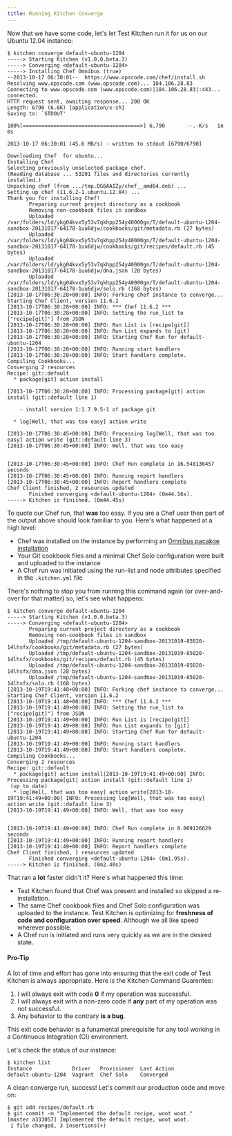 ```yaml
---
title: Running Kitchen Converge
---
```


Now that we have some code, let's let Test Kitchen run it for us on our Ubuntu 12.04 instance:

```
$ kitchen converge default-ubuntu-1204
-----> Starting Kitchen (v1.0.0.beta.3)
-----> Converging <default-ubuntu-1204>
-----> Installing Chef Omnibus (true)
--2013-10-17 06:30:01--  https://www.opscode.com/chef/install.sh
Resolving www.opscode.com (www.opscode.com)... 184.106.28.83
Connecting to www.opscode.com (www.opscode.com)|184.106.28.83|:443... connected.
HTTP request sent, awaiting response... 200 OK
Length: 6790 (6.6K) [application/x-sh]
Saving to: `STDOUT'

100%[======================================>] 6,790       --.-K/s   in 0s

2013-10-17 06:30:01 (45.6 MB/s) - written to stdout [6790/6790]

Downloading Chef  for ubuntu...
Installing Chef
Selecting previously unselected package chef.
(Reading database ... 53291 files and directories currently installed.)
Unpacking chef (from .../tmp.DG6AAIZy/chef__amd64.deb) ...
Setting up chef (11.6.2-1.ubuntu.12.04) ...
Thank you for installing Chef!
       Preparing current project directory as a cookbook
       Removing non-cookbook files in sandbox
       Uploaded /var/folders/ld/ykg04kvx5y53v7qkhpp254y40000gn/T/default-ubuntu-1204-sandbox-20131017-64178-1uu6djw/cookbooks/git/metadata.rb (27 bytes)
       Uploaded /var/folders/ld/ykg04kvx5y53v7qkhpp254y40000gn/T/default-ubuntu-1204-sandbox-20131017-64178-1uu6djw/cookbooks/git/recipes/default.rb (45 bytes)
       Uploaded /var/folders/ld/ykg04kvx5y53v7qkhpp254y40000gn/T/default-ubuntu-1204-sandbox-20131017-64178-1uu6djw/dna.json (28 bytes)
       Uploaded /var/folders/ld/ykg04kvx5y53v7qkhpp254y40000gn/T/default-ubuntu-1204-sandbox-20131017-64178-1uu6djw/solo.rb (168 bytes)
[2013-10-17T06:30:28+00:00] INFO: Forking chef instance to converge...
Starting Chef Client, version 11.6.2
[2013-10-17T06:30:28+00:00] INFO: *** Chef 11.6.2 ***
[2013-10-17T06:30:28+00:00] INFO: Setting the run_list to ["recipe[git]"] from JSON
[2013-10-17T06:30:28+00:00] INFO: Run List is [recipe[git]]
[2013-10-17T06:30:28+00:00] INFO: Run List expands to [git]
[2013-10-17T06:30:28+00:00] INFO: Starting Chef Run for default-ubuntu-1204
[2013-10-17T06:30:28+00:00] INFO: Running start handlers
[2013-10-17T06:30:28+00:00] INFO: Start handlers complete.
Compiling Cookbooks...
Converging 2 resources
Recipe: git::default
  * package[git] action install

[2013-10-17T06:30:28+00:00] INFO: Processing package[git] action install (git::default line 1)

    - install version 1:1.7.9.5-1 of package git

  * log[Well, that was too easy] action write

[2013-10-17T06:30:45+00:00] INFO: Processing log[Well, that was too easy] action write (git::default line 3)
[2013-10-17T06:30:45+00:00] INFO: Well, that was too easy


[2013-10-17T06:30:45+00:00] INFO: Chef Run complete in 16.548136457 seconds
[2013-10-17T06:30:45+00:00] INFO: Running report handlers
[2013-10-17T06:30:45+00:00] INFO: Report handlers complete
Chef Client finished, 2 resources updated
       Finished converging <default-ubuntu-1204> (0m44.16s).
-----> Kitchen is finished. (0m44.45s)
```

To quote our Chef run, that **was** too easy. If you are a Chef user then part of the output above should look familiar to you. Here's what happened at a high level:

* Chef was installed on the instance by performing an [Omnibus pacakge installation](http://www.opscode.com/chef/install/)
* Your Git cookbook files and a minimal Chef Solo configuration were built and uploaded to the instance
* A Chef run was initiated using the run-list and node attributes specified in the `.kitchen.yml` file

There's nothing to stop you from running this command again (or over-and-over for that matter) so, let's see what happens:

```
$ kitchen converge default-ubuntu-1204
-----> Starting Kitchen (v1.0.0.beta.3)
-----> Converging <default-ubuntu-1204>
       Preparing current project directory as a cookbook
       Removing non-cookbook files in sandbox
       Uploaded /tmp/default-ubuntu-1204-sandbox-20131019-85020-14lhsfx/cookbooks/git/metadata.rb (27 bytes)
       Uploaded /tmp/default-ubuntu-1204-sandbox-20131019-85020-14lhsfx/cookbooks/git/recipes/default.rb (45 bytes)
       Uploaded /tmp/default-ubuntu-1204-sandbox-20131019-85020-14lhsfx/dna.json (28 bytes)
       Uploaded /tmp/default-ubuntu-1204-sandbox-20131019-85020-14lhsfx/solo.rb (168 bytes)
[2013-10-19T19:41:48+00:00] INFO: Forking chef instance to converge...
Starting Chef Client, version 11.6.2
[2013-10-19T19:41:48+00:00] INFO: *** Chef 11.6.2 ***
[2013-10-19T19:41:49+00:00] INFO: Setting the run_list to ["recipe[git]"] from JSON
[2013-10-19T19:41:49+00:00] INFO: Run List is [recipe[git]]
[2013-10-19T19:41:49+00:00] INFO: Run List expands to [git]
[2013-10-19T19:41:49+00:00] INFO: Starting Chef Run for default-ubuntu-1204
[2013-10-19T19:41:49+00:00] INFO: Running start handlers
[2013-10-19T19:41:49+00:00] INFO: Start handlers complete.
Compiling Cookbooks...
Converging 2 resources
Recipe: git::default
  * package[git] action install[2013-10-19T19:41:49+00:00] INFO: Processing package[git] action install (git::default line 1)
 (up to date)
  * log[Well, that was too easy] action write[2013-10-19T19:41:49+00:00] INFO: Processing log[Well, that was too easy] action write (git::default line 3)
[2013-10-19T19:41:49+00:00] INFO: Well, that was too easy


[2013-10-19T19:41:49+00:00] INFO: Chef Run complete in 0.069126629 seconds
[2013-10-19T19:41:49+00:00] INFO: Running report handlers
[2013-10-19T19:41:49+00:00] INFO: Report handlers complete
Chef Client finished, 1 resources updated
       Finished converging <default-ubuntu-1204> (0m1.95s).
-----> Kitchen is finished. (0m2.40s)
```

That ran a **lot** faster didn't it? Here's what happened this time:

* Test Kitchen found that Chef was present and installed so skipped a re-installation.
* The same Chef cookbook files and Chef Solo configuration was uploaded to the instance. Test Kitchen is optimizing for **freshness of code and configuration over speed**. Although we all like speed wherever possible.
* A Chef run is initiated and runs very quickly as we are in the desired state.

<div class="well">
  <h4><span class="glyphicon glyphicon-pushpin"></span> Pro-Tip</h4>
  <p>A lot of time and effort has gone into ensuring that the exit code of Test Kitchen is always appropriate. Here is the Kitchen Command Guarentee:</p>
  <ol>
    <li>I will always exit with code <strong>0</strong> if my operation was successful.</li>
    <li>I will always exit with a non-zero code if <strong>any</strong> part of my operation was not successful.</li>
    <li>Any behavior to the contrary <strong>is a bug</strong>.</li>
  </ol>
  <p>This exit code behavior is a funamental prerequisite for any tool working in a Continuous Integration (CI) environment.</p>
</div>

Let's check the status of our instance:

```
$ kitchen list
Instance             Driver   Provisioner  Last Action
default-ubuntu-1204  Vagrant  Chef Solo    Converged
```

A clean converge run, success! Let's commit our production code and move on:

```
$ git add recipes/default.rb
$ git commit -m "Implemented the default recipe, woot woot."
[master a333057] Implemented the default recipe, woot woot.
 1 file changed, 3 insertions(+)
```

